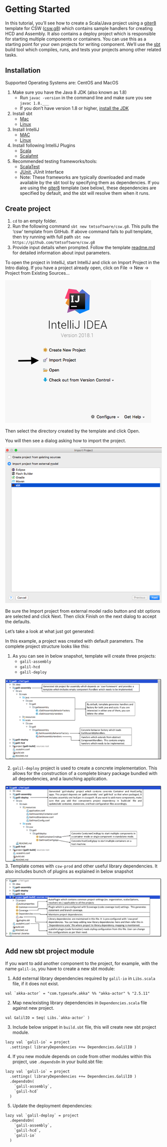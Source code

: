 # Getting Started

In this tutorial, you’ll see how to create a Scala/Java project using a [giter8](http://www.foundweekends.org/giter8/) template for CSW ([csw.g8](https://github.com/tmtsoftware/csw.g8)) which contains sample handlers for creating HCD and Assembly. 
It also contains a deploy project which is responsible for starting multiple components or containers. You can use this as a starting point for your own projects for writing component. 
We’ll use the [sbt](http://www.scala-sbt.org/1.x/docs/index.html) build tool which compiles, runs, and tests your projects among other related tasks.

## Installation
Supported Operating Systems are: CentOS and MacOS
 
1.  Make sure you have the Java 8 JDK (also known as 1.8)
    -   Run  `javac -version`  in the command line and make sure you see  `javac 1.8.___`
    -   If you don’t have version 1.8 or higher,  [install the JDK](http://www.oracle.com/technetwork/java/javase/downloads/index.html)
2.  Install sbt
    -   [Mac](http://www.scala-sbt.org/1.x/docs/Installing-sbt-on-Mac.html)
    -   [Linux](http://www.scala-sbt.org/1.x/docs/Installing-sbt-on-Linux.html)
3. Install IntelliJ 
	- [MAC](https://www.jetbrains.com/idea/download/#section=mac)
	- [Linux](https://www.jetbrains.com/idea/download/#section=linux)
4. Install following IntelliJ Plugins
    - [Scala](https://plugins.jetbrains.com/plugin/1347-scala)
    - [Scalafmt](https://plugins.jetbrains.com/plugin/8236-scalafmt)
5. Recommended testing frameworks/tools: 
	- [ScalaTest](http://www.scalatest.org/)
	- [JUnit](https://junit.org/junit4/), JUnit Interface
	- Note: These frameworks are typically downloaded and made available by the sbt tool by specifying them as dependencies.
	If you are using the [giter8](https://github.com/tmtsoftware/csw.g8) template (see below), these dependencies are specified by default, and the sbt
	will resolve them when it runs.  


## Create project

1.  `cd`  to an empty folder.
2.  Run the following command  `sbt new tmtsoftware/csw.g8`. This pulls the ‘csw’ template from GitHub.
    If above command fails to pull template, then try running with full path `sbt new https://github.com/tmtsoftware/csw.g8`
3.  Provide input details when prompted. Follow the template [readme.md](https://github.com/tmtsoftware/csw.g8/blob/master/README.md) for detailed information about input parameters.


To open the project in IntelliJ, start IntelliJ and click on Import Project in the Intro dialog.  If you have a project already open, click on File -> New -> Project from Existing Sources...   

![intellijIntro](../images/gettingstarted/intellijIntro.png)

Then select the directory created by the template and click Open.

You will then see a dialog asking how to import the project.  

![intellijImport](../images/gettingstarted/intellijImport.png)

Be sure the Import project from external model radio button and sbt options are selected and click Next.  Then click Finish on the next dialog to accept the defaults.

Let’s take a look at what just got generated:

In this example, a project was created with default parameters. The complete project structure looks like this:

1.  As you can see in below snapshot, template will create three projects:
    - `galil-assembly`
    - `galil-hcd`
    - `galil-deploy`
    
![galil-project-structure](../images/gettingstarted/galil-project.png)

2.  `galil-deploy` project is used to create a concrete implementation.  This allows for the construction of a complete binary
package bundled with all dependencies, and a launching application.

![galil-deploy](../images/gettingstarted/galil-deploy.png)
3.  Template comes with `csw-prod` and other useful library dependencies. It also includes bunch of plugins as explained in below snapshot

![galil-project](../images/gettingstarted/project.png)

## Add new sbt project module

If you want to add another component to the project, for example, with the name `galil-io`, you have to create a new sbt module:

1. Add external library dependencies required by `galil-io` in `Libs.scala` file, if it does not exist.
```
val `akka-actor` = "com.typesafe.akka" %% "akka-actor" % "2.5.11"
```
2. Map new/existing library dependencies in `Dependencies.scala` file against new project.
```
val GalilIO = Seq( Libs.`akka-actor` )
```
3. Include below snippet in `build.sbt` file, this will create new sbt project module.
```
lazy val `galil-io` = project
  .settings( libraryDependencies ++= Dependencies.GalilIO )
``` 
4. If you new module depends on code from other modules within this project, use `.dependsOn` in your build.sbt file:
``` 
lazy val `galil-io` = project
  .settings( libraryDependencies ++= Dependencies.GalilIO )
  .dependsOn(
    `galil-assembly`,
    `galil-hcd`
  )
```
5. Update the deployment dependencies:
``` 
lazy val `galil-deploy` = project
  .dependsOn(
    `galil-assembly`,
    `galil-hcd`,
    `galil-io`
  )
```

